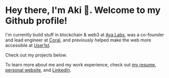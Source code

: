 # Hey there, I'm Aki 👋. Welcome to my Github profile!
I'm currently build stuff in blockchain & web3 at [Ava Labs](https://www.avalabs.org/), was a co-founder and lead engineer at [Coral](https://www.linkedin.com/company/coral-fan/about/), and previously helped make the web more accessible at [User1st](https://www.user1st.com/). 

Check out my projects below.

To learn more about me and my work experience, check out [my resume](https://github.com/iknowhtml/resume/raw/gh-pages/Aki%20Gao's%20Resume.pdf), [personal website](https://iknowhtml.github.io/),
and [LinkedIn](https://www.linkedin.com/in/iknowhtml).
